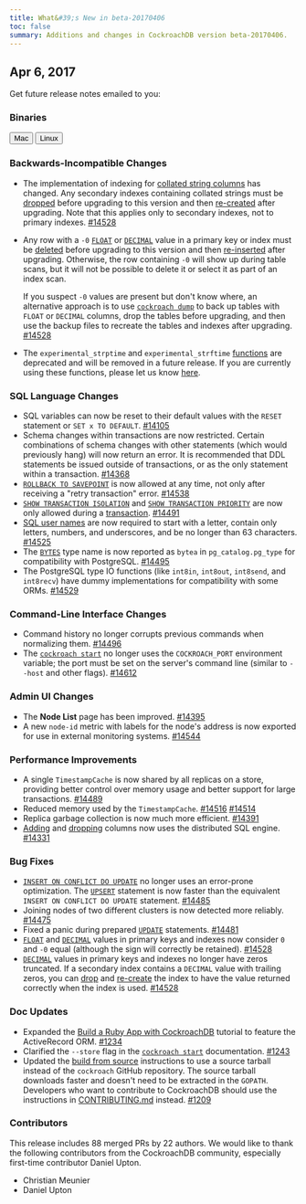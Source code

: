 ```yaml
---
title: What&#39;s New in beta-20170406
toc: false
summary: Additions and changes in CockroachDB version beta-20170406.
---
```


## Apr 6, 2017

Get future release notes emailed to you:
<div class="hubspot-install-form install-form-1 clearfix">
    <script>
        hbspt.forms.create({
            css: '',
            cssClass: 'install-form',
            portalId: '1753393',
            formId: '39686297-81d2-45e7-a73f-55a596a8d5ff',
            formInstanceId: 1,
            target: '.install-form-1'
        });
    </script>
</div>

### Binaries

<div id="os-tabs" class="clearfix">
    <a href="https://binaries.cockroachdb.com/cockroach-beta-20170406.darwin-10.9-amd64.tgz"><button id="mac" data-eventcategory="mac-binary-release-notes">Mac</button></a>
    <a href="https://binaries.cockroachdb.com/cockroach-beta-20170406.linux-amd64.tgz"><button id="linux" data-eventcategory="linux-binary-release-notes">Linux</button></a>
</div>

### Backwards-Incompatible Changes

- The implementation of indexing for [collated string columns](collate.html) has changed. Any secondary indexes containing collated strings must be [dropped](drop-index.html) before upgrading to this version and then [re-created](create-index.html) after upgrading. Note that this applies only to secondary indexes, not to primary indexes. [#14528](https://github.com/cockroachdb/cockroach/pull/14528)

- Any row with a `-0` [`FLOAT`](float.html) or [`DECIMAL`](decimal.html) value in a primary key or index must be [deleted](delete.html) before upgrading to this version and then [re-inserted](insert.html) after upgrading. Otherwise, the row containing `-0` will show up during table scans, but it will not be possible to delete it or select it as part of an index scan.

  If you suspect `-0` values are present but don't know where, an alternative approach is to use [`cockroach dump`](back-up-and-restore-data.html) to back up tables with `FLOAT` or `DECIMAL` columns, drop the tables before upgrading, and then use the backup files to recreate the tables and indexes after upgrading. [#14528](https://github.com/cockroachdb/cockroach/pull/14528)

- The `experimental_strptime` and `experimental_strftime` [functions](functions-and-operators.html) are deprecated and will be removed in a future release. If you are currently using these functions, please let us know [here](https://forum.cockroachlabs.com/t/are-you-using-experimental-strptime-or-experimental-strftime/545).

### SQL Language Changes

- SQL variables can now be reset to their default values with the `RESET` statement or `SET x TO DEFAULT`. [#14105](https://github.com/cockroachdb/cockroach/pull/14105)
- Schema changes within transactions are now restricted. Certain combinations of schema changes with other statements (which would previously hang) will now return an error. It is recommended that DDL statements be issued outside of transactions, or as the only statement within a transaction. [#14368](https://github.com/cockroachdb/cockroach/pull/14368)
- [`ROLLBACK TO SAVEPOINT`](rollback-transaction.html) is now allowed at any time, not only after receiving a "retry transaction" error. [#14538](https://github.com/cockroachdb/cockroach/pull/14538)
- [`SHOW TRANSACTION ISOLATION`](show-transaction.html) and [`SHOW TRANSACTION PRIORITY`](show-transaction.html) are now only allowed during a [transaction](transactions.html). [#14491](https://github.com/cockroachdb/cockroach/pull/14491)
- [SQL user names](create-user.html) are now required to start with a letter, contain only letters, numbers, and underscores, and be no longer than 63 characters. [#14525](https://github.com/cockroachdb/cockroach/pull/14525)
- The [`BYTES`](bytes.html) type name is now reported as `bytea` in `pg_catalog.pg_type` for compatibility with PostgreSQL. [#14495](https://github.com/cockroachdb/cockroach/pull/14495)
- The PostgreSQL type IO functions (like `int8in`, `int8out`, `int8send`, and `int8recv`) have dummy implementations for compatibility with some ORMs. [#14529](https://github.com/cockroachdb/cockroach/pull/14529)

### Command-Line Interface Changes

- Command history no longer corrupts previous commands when normalizing them. [#14496](https://github.com/cockroachdb/cockroach/pull/14496)
- The [`cockroach start`](start-a-node.html) no longer uses the `COCKROACH_PORT` environment variable; the port must be set on the server's command line (similar to `--host` and other flags). [#14612](https://github.com/cockroachdb/cockroach/pull/14612)

### Admin UI Changes

- The **Node List** page has been improved. [#14395](https://github.com/cockroachdb/cockroach/pull/14395)
- A new `node-id` metric with labels for the node's address is now exported for use in external monitoring systems. [#14544](https://github.com/cockroachdb/cockroach/pull/14544)

### Performance Improvements

- A single `TimestampCache` is now shared by all replicas on a store, providing better control over memory usage and better support for large transactions. [#14489](https://github.com/cockroachdb/cockroach/pull/14489)
- Reduced memory used by the `TimestampCache`. [#14516](https://github.com/cockroachdb/cockroach/pull/14516) [#14514](https://github.com/cockroachdb/cockroach/pull/14514)
- Replica garbage collection is now much more efficient. [#14391](https://github.com/cockroachdb/cockroach/pull/14391)
- [Adding](add-column.html) and [dropping](drop-column.html) columns now uses the distributed SQL engine. [#14331](https://github.com/cockroachdb/cockroach/pull/14331)

### Bug Fixes

- [`INSERT ON CONFLICT DO UPDATE`](insert.html#update-values-on-conflict) no longer uses an error-prone optimization. The [`UPSERT`](upsert.html) statement is now faster than the equivalent `INSERT ON CONFLICT DO UPDATE` statement. [#14485](https://github.com/cockroachdb/cockroach/pull/14485)
- Joining nodes of two different clusters is now detected more reliably. [#14475](https://github.com/cockroachdb/cockroach/pull/14475)
- Fixed a panic during prepared [`UPDATE`](update.html) statements. [#14481](https://github.com/cockroachdb/cockroach/pull/14481)
- [`FLOAT`](float.html) and [`DECIMAL`](decimal.html) values in primary keys and indexes now consider `0` and `-0` equal (although the sign will correctly be retained). [#14528](https://github.com/cockroachdb/cockroach/pull/14528)
- [`DECIMAL`](decimal.html) values in primary keys and indexes no longer have zeros truncated. If a secondary index contains a `DECIMAL` value with trailing zeros, you can [drop](drop-index.html) and [re-create](create-index.html) the index to have the value returned correctly when the index is used. [#14528](https://github.com/cockroachdb/cockroach/pull/14528)

### Doc Updates

- Expanded the [Build a Ruby App with CockroachDB](build-a-ruby-app-with-cockroachdb-activerecord.html) tutorial to feature the ActiveRecord ORM. [#1234](https://github.com/cockroachdb/docs/pull/1234)
- Clarified the `--store` flag in the [`cockroach start`](start-a-node.html) documentation. [#1243](https://github.com/cockroachdb/docs/pull/1243)
- Updated the [build from source](install-cockroachdb.html) instructions to use a source tarball instead of the `cockroach` GitHub repository. The source tarball downloads faster and doesn't need to be extracted in the `GOPATH`. Developers who want to contribute to CockroachDB should use the instructions in [CONTRIBUTING.md](https://github.com/cockroachdb/cockroach/blob/master/CONTRIBUTING.md) instead. [#1209](https://github.com/cockroachdb/docs/issues/1209)

### Contributors

This release includes 88 merged PRs by 22 authors. We would like to thank the following contributors from the CockroachDB community, especially first-time contributor Daniel Upton.

- Christian Meunier
- Daniel Upton
